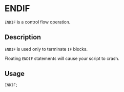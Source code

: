 # ENDIF

`ENDIF` is a control flow operation.

## Description

`ENDIF` is used only to terminate `IF` blocks.

Floating `ENDIF` statements will cause your script to crash.

## Usage

`ENDIF;`

